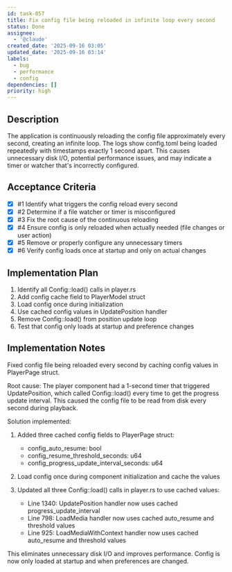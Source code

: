 ```yaml
---
id: task-057
title: Fix config file being reloaded in infinite loop every second
status: Done
assignee:
  - '@claude'
created_date: '2025-09-16 03:05'
updated_date: '2025-09-16 03:14'
labels:
  - bug
  - performance
  - config
dependencies: []
priority: high
---
```


## Description

The application is continuously reloading the config file approximately every second, creating an infinite loop. The logs show config.toml being loaded repeatedly with timestamps exactly 1 second apart. This causes unnecessary disk I/O, potential performance issues, and may indicate a timer or watcher that's incorrectly configured.

## Acceptance Criteria
<!-- AC:BEGIN -->
- [x] #1 Identify what triggers the config reload every second
- [x] #2 Determine if a file watcher or timer is misconfigured
- [x] #3 Fix the root cause of the continuous reloading
- [x] #4 Ensure config is only reloaded when actually needed (file changes or user action)
- [x] #5 Remove or properly configure any unnecessary timers
- [x] #6 Verify config loads once at startup and only on actual changes
<!-- AC:END -->


## Implementation Plan

1. Identify all Config::load() calls in player.rs
2. Add config cache field to PlayerModel struct
3. Load config once during initialization
4. Use cached config values in UpdatePosition handler
5. Remove Config::load() from position update loop
6. Test that config only loads at startup and preference changes


## Implementation Notes

Fixed config file being reloaded every second by caching config values in PlayerPage struct.

Root cause: The player component had a 1-second timer that triggered UpdatePosition, which called Config::load() every time to get the progress update interval. This caused the config file to be read from disk every second during playback.

Solution implemented:
1. Added three cached config fields to PlayerPage struct:
   - config_auto_resume: bool
   - config_resume_threshold_seconds: u64
   - config_progress_update_interval_seconds: u64

2. Load config once during component initialization and cache the values

3. Updated all three Config::load() calls in player.rs to use cached values:
   - Line 1340: UpdatePosition handler now uses cached progress_update_interval
   - Line 798: LoadMedia handler now uses cached auto_resume and threshold values
   - Line 925: LoadMediaWithContext handler now uses cached auto_resume and threshold values

This eliminates unnecessary disk I/O and improves performance. Config is now only loaded at startup and when preferences are changed.
